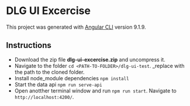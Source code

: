 # DLG UI Excercise

This project was generated with [Angular CLI](https://github.com/angular/angular-cli) version 9.1.9.

## Instructions

 - Download the zip file **dlg-ui-excercise.zip** and uncompress it.
 - Navigate to the folder `cd <PATH-TO-FOLDER>/dlg-ui-test`. _replace <PATH-TO-FOLDER> with the path to the cloned folder.
 - Install node_module dependencies `npm install`
 - Start the data api `npm run serve-api`
 - Open anotther terminal window and run `npm run start`. Navigate to `http://localhost:4200/`. 

## 
